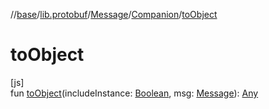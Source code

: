 //[base](../../../../index.md)/[lib.protobuf](../../index.md)/[Message](../index.md)/[Companion](index.md)/[toObject](to-object.md)

# toObject

[js]\
fun [toObject](to-object.md)(includeInstance: [Boolean](https://kotlinlang.org/api/latest/jvm/stdlib/kotlin/-boolean/index.html), msg: [Message](../index.md)): [Any](https://kotlinlang.org/api/latest/jvm/stdlib/kotlin/-any/index.html)

